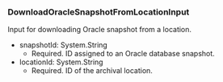 ### DownloadOracleSnapshotFromLocationInput
Input for downloading Oracle snapshot from a location.

- snapshotId: System.String
  - Required. ID assigned to an Oracle database snapshot.
- locationId: System.String
  - Required. ID of the archival location.
